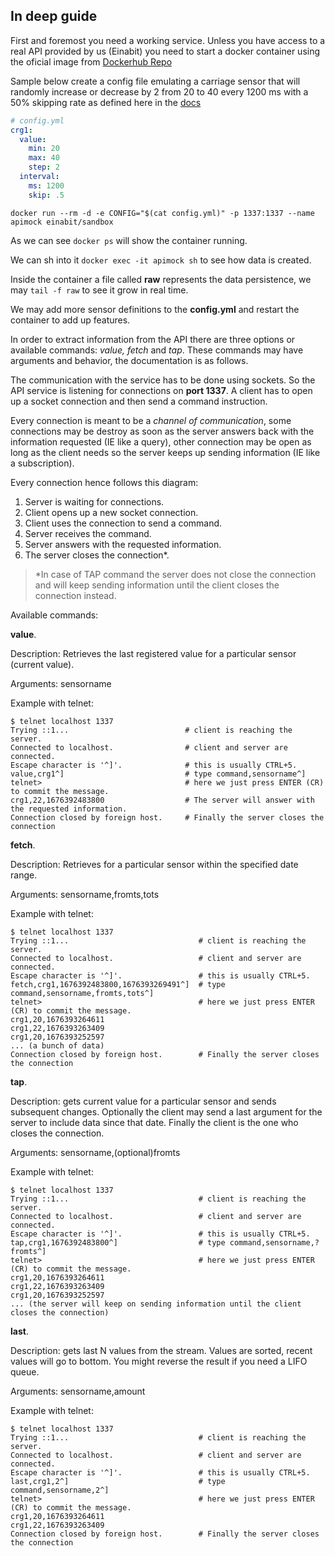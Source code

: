## In deep guide

First and foremost you need a working service. Unless you have access to a real API provided by us (Einabit) you need to start a docker container using the oficial image from [Dockerhub Repo](https://hub.docker.com/repository/docker/einabit/sandbox)

Sample below create a config file emulating a carriage sensor that will randomly increase or decrease by 2 from 20 to 40 every 1200 ms with a 50% skipping rate as defined here in the [docs](https://github.com/Einabit/sandbox#documentation)

```yml
# config.yml
crg1:
  value:
    min: 20
    max: 40
    step: 2
  interval:
    ms: 1200
    skip: .5
```

```
docker run --rm -d -e CONFIG="$(cat config.yml)" -p 1337:1337 --name apimock einabit/sandbox
```

As we can see `docker ps` will show the container running.

We can sh into it `docker exec -it apimock sh` to see how data is created.

Inside the container a file called **raw** represents the data persistence, we may `tail -f raw` to see it grow in real time.

We may add more sensor definitions to the **config.yml** and restart the container to add up features.

In order to extract information from the API there are three options or available commands: *value, fetch* and *tap*. These commands may have arguments and behavior, the documentation is as follows.

The communication with the service has to be done using sockets. So the API service is listening for connections on **port 1337**. A client has to open up a socket connection and then send a command instruction.

Every connection is meant to be a *channel of communication*, some connections may be destroy as soon as the server answers back with the information requested (IE like a query), other connection may be open as long as the client needs so the server keeps up sending information (IE like a subscription).

Every connection hence follows this diagram:

1. Server is waiting for connections.
2. Client opens up a new socket connection.
3. Client uses the connection to send a command.
4. Server receives the command.
5. Server answers with the requested information.
6. The server closes the connection*.

> *In case of TAP command the server does not close the connection and will keep sending information until the client closes the connection instead.

Available commands:

**value**.

Description: Retrieves the last registered value for a particular sensor (current value).

Arguments: sensorname

Example with telnet:
```
$ telnet localhost 1337
Trying ::1...                          # client is reaching the server.
Connected to localhost.                # client and server are connected.
Escape character is '^]'.              # this is usually CTRL+5.
value,crg1^]                           # type command,sensorname^]
telnet>                                # here we just press ENTER (CR) to commit the message.
crg1,22,1676392483800                  # The server will answer with the requested information.
Connection closed by foreign host.     # Finally the server closes the connection

```

**fetch**.

Description: Retrieves for a particular sensor within the specified date range.

Arguments: sensorname,fromts,tots

Example with telnet:
```
$ telnet localhost 1337
Trying ::1...                             # client is reaching the server.
Connected to localhost.                   # client and server are connected.
Escape character is '^]'.                 # this is usually CTRL+5.
fetch,crg1,1676392483800,1676393269491^]  # type command,sensorname,fromts,tots^]
telnet>                                   # here we just press ENTER (CR) to commit the message.
crg1,20,1676393264611
crg1,22,1676393263409
crg1,20,1676393252597
... (a bunch of data)
Connection closed by foreign host.        # Finally the server closes the connection

```

**tap**.

Description: gets current value for a particular sensor and sends subsequent changes. Optionally the client may send a last argument for the server to include data since that date. Finally the client is the one who closes the connection.

Arguments: sensorname,(optional)fromts

Example with telnet:
```
$ telnet localhost 1337
Trying ::1...                             # client is reaching the server.
Connected to localhost.                   # client and server are connected.
Escape character is '^]'.                 # this is usually CTRL+5.
tap,crg1,1676392483800^]                  # type command,sensorname,?fromts^]
telnet>                                   # here we just press ENTER (CR) to commit the message.
crg1,20,1676393264611
crg1,22,1676393263409
crg1,20,1676393252597
... (the server will keep on sending information until the client closes the connection)

```

**last**.

Description: gets last N values from the stream. Values are sorted, recent values will go to bottom. You might reverse the result if you need a LIFO queue.

Arguments: sensorname,amount

Example with telnet:
```
$ telnet localhost 1337
Trying ::1...                             # client is reaching the server.
Connected to localhost.                   # client and server are connected.
Escape character is '^]'.                 # this is usually CTRL+5.
last,crg1,2^]                             # type command,sensorname,2^]
telnet>                                   # here we just press ENTER (CR) to commit the message.
crg1,20,1676393264611
crg1,22,1676393263409
Connection closed by foreign host.        # Finally the server closes the connection

```

